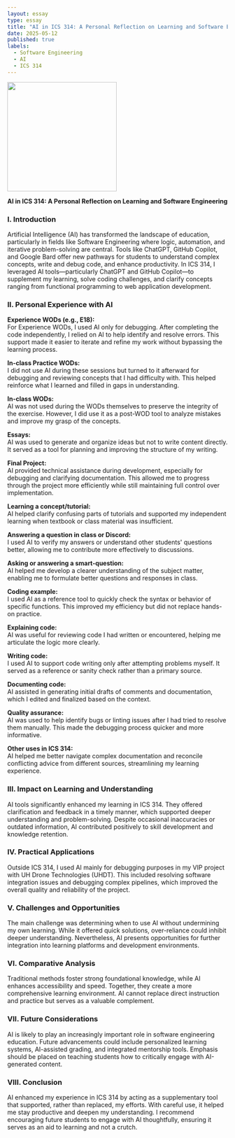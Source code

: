 ```yaml
---
layout: essay
type: essay
title: "AI in ICS 314: A Personal Reflection on Learning and Software Engineering"
date: 2025-05-12
published: true
labels:
  - Software Engineering
  - AI
  - ICS 314
---
```


<img width="250px" class="rounded float-start pe-4" src="../img/ai_reflection.jpg">

**AI in ICS 314: A Personal Reflection on Learning and Software Engineering**

### I. Introduction

Artificial Intelligence (AI) has transformed the landscape of education, particularly in fields like Software Engineering where logic, automation, and iterative problem-solving are central. Tools like ChatGPT, GitHub Copilot, and Google Bard offer new pathways for students to understand complex concepts, write and debug code, and enhance productivity. In ICS 314, I leveraged AI tools—particularly ChatGPT and GitHub Copilot—to supplement my learning, solve coding challenges, and clarify concepts ranging from functional programming to web application development.

### II. Personal Experience with AI

**Experience WODs (e.g., E18):**  
For Experience WODs, I used AI only for debugging. After completing the code independently, I relied on AI to help identify and resolve errors. This support made it easier to iterate and refine my work without bypassing the learning process.

**In-class Practice WODs:**  
I did not use AI during these sessions but turned to it afterward for debugging and reviewing concepts that I had difficulty with. This helped reinforce what I learned and filled in gaps in understanding.

**In-class WODs:**  
AI was not used during the WODs themselves to preserve the integrity of the exercise. However, I did use it as a post-WOD tool to analyze mistakes and improve my grasp of the concepts.

**Essays:**  
AI was used to generate and organize ideas but not to write content directly. It served as a tool for planning and improving the structure of my writing.

**Final Project:**  
AI provided technical assistance during development, especially for debugging and clarifying documentation. This allowed me to progress through the project more efficiently while still maintaining full control over implementation.

**Learning a concept/tutorial:**  
AI helped clarify confusing parts of tutorials and supported my independent learning when textbook or class material was insufficient.

**Answering a question in class or Discord:**  
I used AI to verify my answers or understand other students' questions better, allowing me to contribute more effectively to discussions.

**Asking or answering a smart-question:**  
AI helped me develop a clearer understanding of the subject matter, enabling me to formulate better questions and responses in class.

**Coding example:**  
I used AI as a reference tool to quickly check the syntax or behavior of specific functions. This improved my efficiency but did not replace hands-on practice.

**Explaining code:**  
AI was useful for reviewing code I had written or encountered, helping me articulate the logic more clearly.

**Writing code:**  
I used AI to support code writing only after attempting problems myself. It served as a reference or sanity check rather than a primary source.

**Documenting code:**  
AI assisted in generating initial drafts of comments and documentation, which I edited and finalized based on the context.

**Quality assurance:**  
AI was used to help identify bugs or linting issues after I had tried to resolve them manually. This made the debugging process quicker and more informative.

**Other uses in ICS 314:**  
AI helped me better navigate complex documentation and reconcile conflicting advice from different sources, streamlining my learning experience.

### III. Impact on Learning and Understanding

AI tools significantly enhanced my learning in ICS 314. They offered clarification and feedback in a timely manner, which supported deeper understanding and problem-solving. Despite occasional inaccuracies or outdated information, AI contributed positively to skill development and knowledge retention.

### IV. Practical Applications

Outside ICS 314, I used AI mainly for debugging purposes in my VIP project with UH Drone Technologies (UHDT). This included resolving software integration issues and debugging complex pipelines, which improved the overall quality and reliability of the project.

### V. Challenges and Opportunities

The main challenge was determining when to use AI without undermining my own learning. While it offered quick solutions, over-reliance could inhibit deeper understanding. Nevertheless, AI presents opportunities for further integration into learning platforms and development environments.

### VI. Comparative Analysis

Traditional methods foster strong foundational knowledge, while AI enhances accessibility and speed. Together, they create a more comprehensive learning environment. AI cannot replace direct instruction and practice but serves as a valuable complement.

### VII. Future Considerations

AI is likely to play an increasingly important role in software engineering education. Future advancements could include personalized learning systems, AI-assisted grading, and integrated mentorship tools. Emphasis should be placed on teaching students how to critically engage with AI-generated content.

### VIII. Conclusion

AI enhanced my experience in ICS 314 by acting as a supplementary tool that supported, rather than replaced, my efforts. With careful use, it helped me stay productive and deepen my understanding. I recommend encouraging future students to engage with AI thoughtfully, ensuring it serves as an aid to learning and not a crutch.
